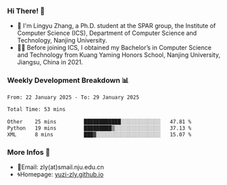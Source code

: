 ### Hi There! 👋 
- 🐳 I'm Lingyu Zhang, a Ph.D. student at the SPAR group, the Institute of Computer Science (ICS), Department of Computer Science and Technology, Nanjing University.
- 🧑‍🎓 Before joining ICS, I obtained my Bachelor’s in Computer Science and Technology from Kuang Yaming Honors School, Nanjing University, Jiangsu, China in 2021.

### Weekly Development Breakdown :bar_chart:

<!--START_SECTION:waka-->

```txt
From: 22 January 2025 - To: 29 January 2025

Total Time: 53 mins

Other    25 mins         ████████████░░░░░░░░░░░░░   47.81 %
Python   19 mins         █████████▒░░░░░░░░░░░░░░░   37.13 %
XML      8 mins          ███▓░░░░░░░░░░░░░░░░░░░░░   15.07 %
```

<!--END_SECTION:waka-->

<!--
### Github Contributions :octocat:

![](https://raw.githubusercontent.com/yuzi-zly/yuzi-zly/output/github-contribution-grid-snake.svg)              
-->

### More Infos 📖

- 📧Email: zly(at)smail.nju.edu.cn
- 🌀Homepage: [yuzi-zly.github.io](https://yuzi-zly.github.io/)
